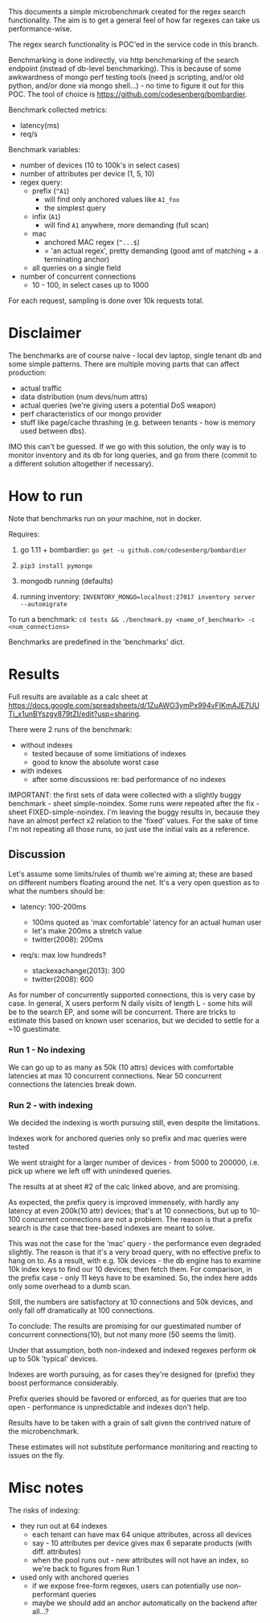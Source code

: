 This documents a simple microbenchmark created for the regex search functionality. 
The aim is to get a general feel of how far regexes can take us performance-wise.

The regex search functionality is POC'ed in the service code in this branch.

Benchmarking is done indirectly, via http benchmarking of the search endpoint (instead of db-level benchmarking). This is because of 
some awkwardness of mongo perf testing tools (need js scripting, and/or old python, and/or done via mongo shell...) - 
no time to figure it out for this POC. The tool of choice is https://github.com/codesenberg/bombardier.

Benchmark collected metrics:
- latency(ms)
- req/s

Benchmark variables:
- number of devices (10 to 100k's in select cases)
- number of attributes per device (1, 5, 10)
- regex query:
    - prefix (`^A1`)
        - will find only anchored values like `A1_foo`
        - the simplest query
    - infix (`A1`)
        - will find `A1` anywhere, more demanding (full scan)
    - mac
        - anchored MAC regex (`^...$`)
        - = 'an actual regex', pretty demanding (good amt of matching + a terminating anchor)
    - all queries on a single field
- number of concurrent connections
    - 10 - 100, in select cases up to 1000

For each request, sampling is done over 10k requests total.

# Disclaimer
The benchmarks are of course naive - local dev laptop, single tenant db and some simple patterns.
There are multiple moving parts that can affect production:
- actual traffic
- data distribution (num devs/num attrs)
- actual queries (we're giving users a potential DoS weapon)
- perf characteristics of our mongo provider
- stuff like page/cache thrashing (e.g. between tenants - how is memory used between dbs).

IMO this can't be guessed. If we go with this solution, the only way is to monitor inventory
and its db for long queries, and go from there (commit to a different solution altogether if necessary).

# How to run
Note that benchmarks run on *your* machine, not in docker.

Requires:
1. go 1.11 + bombardier: 
`go get -u github.com/codesenberg/bombardier`

2. `pip3 install pymongo`

3. mongodb running (defaults)

4. running inventory:
`INVENTORY_MONGO=localhost:27017 inventory server --automigrate` 

To run a benchmark:
`cd tests && ./benchmark.py <name_of_benchmark> -c <num_connections>`

Benchmarks are predefined in the 'benchmarks' dict. 

# Results

Full results are available as a calc sheet at https://docs.google.com/spreadsheets/d/1ZuAWO3ymPx994vFIKmAJE7UUTj_x1unBYszgy879tZI/edit?usp=sharing.

There were 2 runs of the benchmark:
- without indexes
    - tested because of some limitiations of indexes 
    - good to know the absolute worst case
- with indexes
    - after some discussions re: bad performance of no indexes

IMPORTANT: the first sets of data were collected with a slightly buggy benchmark - sheet simple-noindex.
Some runs were repeated after the fix - sheet FIXED-simple-noindex.
I'm leaving the buggy results in, because they have an almost perfect x2 relation to the 'fixed' values.
For the sake of time I'm not repeating all those runs, so just use the initial vals as a reference.

## Discussion
Let's assume some limits/rules of thumb we're aiming at; these are based on different numbers floating
around the net. It's a very open question as to what the numbers should be:

- latency: 100-200ms
    - 100ms quoted as 'max comfortable' latency for an actual human user
    - let's make 200ms a stretch value
    - twitter(2008): 200ms

- req/s: max low hundreds?
    - stackexachange(2013): 300
    - twitter(2008): 600

As for number of concurrently supported connections, this is very case by case. 
In general, X users perform N daily visits of length L - some hits will be to the search EP, 
and some will be concurrent. There are tricks to estimate this based on known user scenarios, 
but we decided to settle for a ~10 guestimate.

### Run 1 - No indexing

We can go up to as many as 50k (10 attrs) devices with comfortable latencies at max 10 concurrent connections.
Near 50 concurrent connections the latencies break down.

### Run 2 - with indexing
We decided the indexing is worth pursuing still, even despite the limitations.

Indexes work for anchored queries only so prefix and mac queries were tested

We went straight for a larger number of devices - from 5000 to 200000, i.e. pick up where we left off
with unindexed queries.

The results at at sheet #2 of the calc linked above, and are promising.

As expected, the prefix query is improved immensely, with hardly any latency at even 200k(10 attr) devices; that's
at 10 connections, but up to 10-100 concurrent connections are not a problem. The reason is that a prefix
search is *the* case that tree-based indexes are meant to solve.

This was not the case for the 'mac' query - the performance even degraded slightly.
The reason is that it's a very broad query, with no effective prefix to hang on to. As a result,
with e.g. 10k devices - the db engine has to examine 10k index keys to find our 10 devices; then fetch them.
For comparison, in the prefix case - only 11 keys have to be examined.
So, the index here adds only some overhead to a dumb scan.

Still, the numbers are satisfactory at 10 connections and 50k devices, and only fall off dramatically at 100 connections.

To conclude:
The results are promising for our guestimated number of concurrent connections(10), but not many more (50 seems the limit).

Under that assumption, both non-indexed and indexed regexes perform ok up to 50k 'typical' devices.

Indexes are worth pursuing, as for cases they're designed for (prefix) they boost performance considerably.

Prefix queries should be favored or enforced, as for queries that are too open - performance is unpredictable and indexes don't help.

Results have to be taken with a grain of salt given the contrived nature of the microbenchmark.

These estimates will not substitute performance monitoring and reacting to issues on the fly.

# Misc notes

The risks of indexing:
- they run out at 64 indexes
    - each tenant can have max 64 unique attributes, across all devices
    - say - 10 attributes per device gives max 6 separate products (with diff. attributes)
    - when the pool runs out - new attributes will not have an index, so we're back to figures from Run 1
- used only with anchored queries
    - if we expose free-form regexes, users can potentially use non-performant queries
    - maybe we should add an anchor automatically on the backend after all...?

